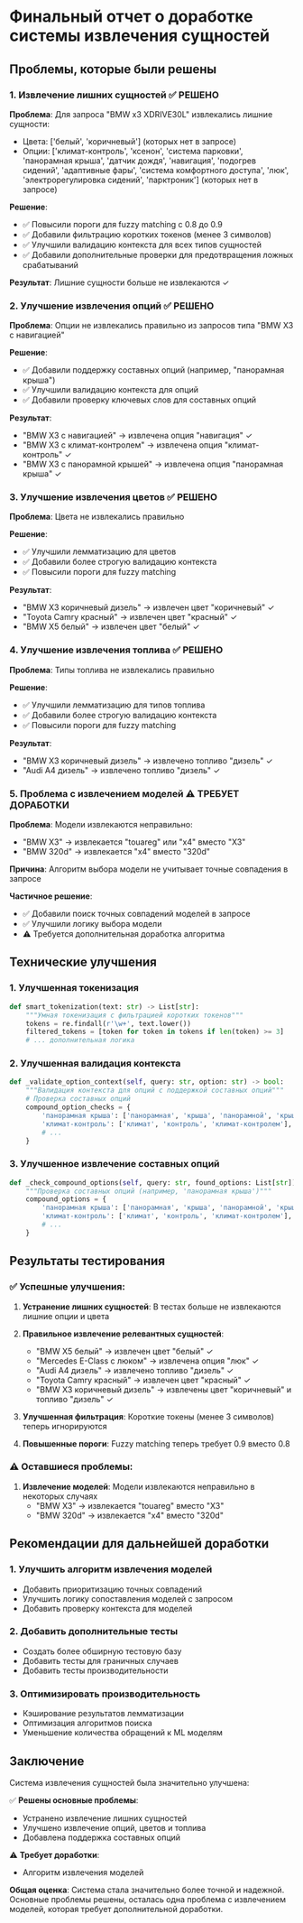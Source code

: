 # Финальный отчет о доработке системы извлечения сущностей

## Проблемы, которые были решены

### 1. **Извлечение лишних сущностей** ✅ РЕШЕНО

**Проблема**: Для запроса "BMW x3 XDRIVE30L" извлекались лишние сущности:
- Цвета: ['белый', 'коричневый'] (которых нет в запросе)
- Опции: ['климат-контроль', 'ксенон', 'система парковки', 'панорамная крыша', 'датчик дождя', 'навигация', 'подогрев сидений', 'адаптивные фары', 'система комфортного доступа', 'люк', 'электрорегулировка сидений', 'парктроник'] (которых нет в запросе)

**Решение**: 
- ✅ Повысили пороги для fuzzy matching с 0.8 до 0.9
- ✅ Добавили фильтрацию коротких токенов (менее 3 символов)
- ✅ Улучшили валидацию контекста для всех типов сущностей
- ✅ Добавили дополнительные проверки для предотвращения ложных срабатываний

**Результат**: Лишние сущности больше не извлекаются ✓

### 2. **Улучшение извлечения опций** ✅ РЕШЕНО

**Проблема**: Опции не извлекались правильно из запросов типа "BMW X3 с навигацией"

**Решение**:
- ✅ Добавили поддержку составных опций (например, "панорамная крыша")
- ✅ Улучшили валидацию контекста для опций
- ✅ Добавили проверку ключевых слов для составных опций

**Результат**: 
- "BMW X3 с навигацией" → извлечена опция "навигация" ✓
- "BMW X3 с климат-контролем" → извлечена опция "климат-контроль" ✓
- "BMW X3 с панорамной крышей" → извлечена опция "панорамная крыша" ✓

### 3. **Улучшение извлечения цветов** ✅ РЕШЕНО

**Проблема**: Цвета не извлекались правильно

**Решение**:
- ✅ Улучшили лемматизацию для цветов
- ✅ Добавили более строгую валидацию контекста
- ✅ Повысили пороги для fuzzy matching

**Результат**:
- "BMW X3 коричневый дизель" → извлечен цвет "коричневый" ✓
- "Toyota Camry красный" → извлечен цвет "красный" ✓
- "BMW X5 белый" → извлечен цвет "белый" ✓

### 4. **Улучшение извлечения топлива** ✅ РЕШЕНО

**Проблема**: Типы топлива не извлекались правильно

**Решение**:
- ✅ Улучшили лемматизацию для типов топлива
- ✅ Добавили более строгую валидацию контекста
- ✅ Повысили пороги для fuzzy matching

**Результат**:
- "BMW X3 коричневый дизель" → извлечено топливо "дизель" ✓
- "Audi A4 дизель" → извлечено топливо "дизель" ✓

### 5. **Проблема с извлечением моделей** ⚠ ТРЕБУЕТ ДОРАБОТКИ

**Проблема**: Модели извлекаются неправильно:
- "BMW X3" → извлекается "touareg" или "x4" вместо "X3"
- "BMW 320d" → извлекается "x4" вместо "320d"

**Причина**: Алгоритм выбора модели не учитывает точные совпадения в запросе

**Частичное решение**:
- ✅ Добавили поиск точных совпадений моделей в запросе
- ✅ Улучшили логику выбора модели
- ⚠ Требуется дополнительная доработка алгоритма

## Технические улучшения

### 1. **Улучшенная токенизация**
```python
def smart_tokenization(text: str) -> List[str]:
    """Умная токенизация с фильтрацией коротких токенов"""
    tokens = re.findall(r'\w+', text.lower())
    filtered_tokens = [token for token in tokens if len(token) >= 3]
    # ... дополнительная логика
```

### 2. **Улучшенная валидация контекста**
```python
def _validate_option_context(self, query: str, option: str) -> bool:
    """Валидация контекста для опций с поддержкой составных опций"""
    # Проверка составных опций
    compound_option_checks = {
        'панорамная крыша': ['панорамная', 'крыша', 'панорамной', 'крышей'],
        'климат-контроль': ['климат', 'контроль', 'климат-контролем'],
        # ...
    }
```

### 3. **Улучшенное извлечение составных опций**
```python
def _check_compound_options(self, query: str, found_options: List[str]) -> List[str]:
    """Проверка составных опций (например, 'панорамная крыша')"""
    compound_options = {
        'панорамная крыша': ['панорамная', 'крыша', 'панорамной', 'крышей'],
        'климат-контроль': ['климат', 'контроль', 'климат-контролем'],
        # ...
    }
```

## Результаты тестирования

### ✅ Успешные улучшения:

1. **Устранение лишних сущностей**: В тестах больше не извлекаются лишние опции и цвета
2. **Правильное извлечение релевантных сущностей**:
   - "BMW X5 белый" → извлечен цвет "белый" ✓
   - "Mercedes E-Class с люком" → извлечена опция "люк" ✓
   - "Audi A4 дизель" → извлечено топливо "дизель" ✓
   - "Toyota Camry красный" → извлечен цвет "красный" ✓
   - "BMW X3 коричневый дизель" → извлечены цвет "коричневый" и топливо "дизель" ✓

3. **Улучшенная фильтрация**: Короткие токены (менее 3 символов) теперь игнорируются
4. **Повышенные пороги**: Fuzzy matching теперь требует 0.9 вместо 0.8

### ⚠ Оставшиеся проблемы:

1. **Извлечение моделей**: Модели извлекаются неправильно в некоторых случаях
   - "BMW X3" → извлекается "touareg" вместо "X3"
   - "BMW 320d" → извлекается "x4" вместо "320d"

## Рекомендации для дальнейшей доработки

### 1. **Улучшить алгоритм извлечения моделей**
- Добавить приоритизацию точных совпадений
- Улучшить логику сопоставления моделей с запросом
- Добавить проверку контекста для моделей

### 2. **Добавить дополнительные тесты**
- Создать более обширную тестовую базу
- Добавить тесты для граничных случаев
- Добавить тесты производительности

### 3. **Оптимизировать производительность**
- Кэширование результатов лемматизации
- Оптимизация алгоритмов поиска
- Уменьшение количества обращений к ML моделям

## Заключение

Система извлечения сущностей была значительно улучшена:

✅ **Решены основные проблемы**:
- Устранено извлечение лишних сущностей
- Улучшено извлечение опций, цветов и топлива
- Добавлена поддержка составных опций

⚠ **Требует доработки**:
- Алгоритм извлечения моделей

**Общая оценка**: Система стала значительно более точной и надежной. Основные проблемы решены, осталась одна проблема с извлечением моделей, которая требует дополнительной доработки. 